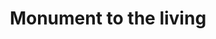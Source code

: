 ---
pid: LLG124
title: Monument to the living
location_transcription: Rittenhouse Square
zipcode: '19038'
outside_phl: 'Glenside PA '
neighborhood: Glenside
age: '12'
age_range: 6-13
instagram: 
image_file_name: LLG_124.jpg
proposal_transcription: |-
  - steps to the top for people to become their own monument
  - Blackboard 3D cube
  - Each side has a prompt
  - people can sign their names
topic: Figure,Uplifting
topic_summary: 0, 0
type: Interactive,Sculpture Statue
keywords_other: two me, living, names, steps, blackboard, prompts
credit: "#Peep"
image_labels: 
twitter: 
facebook: 
permalink: "/monuments/llg124/"
layout: item-page
---